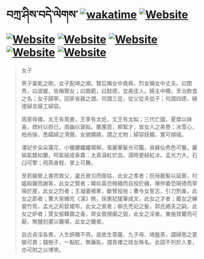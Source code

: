 # བཀྲ་ཤིས་བདེ་ལེགས་	[![wakatime](https://wakatime.com/badge/user/5043ee4a-e361-4607-9d47-d557f2005d05.svg)](https://wakatime.com/@5043ee4a-e361-4607-9d47-d557f2005d05)	[![Website](https://img.shields.io/website?label=&up_color=orange&up_message=Tianchi&url=https%3A%2F%2Fshields.io)](https://tianchi.aliyun.com/home/science/scienceDetail?userId=1095279182618)	[![Website](https://img.shields.io/website?label=&up_color=gay&up_message=Yuque&url=https%3A%2F%2Fshields.io)](https://www.yuque.com/ivanaxu)	[![Website](https://img.shields.io/website?label=&up_color=brown&up_message=Leetcode&url=https%3A%2F%2Fshields.io)](https://leetcode.cn/u/ivanaxu)	[![Website](https://img.shields.io/website?label=&up_color=violet&up_message=AIstudio&url=https%3A%2F%2Fshields.io)](https://aistudio.baidu.com/aistudio/personalcenter/thirdview/979775)	[![Website](https://img.shields.io/website?label=&up_color=red&up_message=Gitee&url=https%3A%2F%2Fshields.io)](https://gitee.com/IvanaXu)	[![Website](https://img.shields.io/website?label=&up_color=yellow&up_message=Monkeytype&url=https%3A%2F%2Fshields.io)](https://monkeytype.com/profile/IvanaXu)
> 女子
> 
> 男子稟乾之剛，女子配坤之順。賢后稱女中堯舜，烈女稱女中丈夫。曰閨秀，曰淑媛，皆稱賢女；曰閫範，曰懿德，並美佳人。婦主中饋，烹治飲食之名；女子歸寧，回家省親之謂。何謂三從，從父從夫從子；何謂四德，婦德婦言婦工婦容。
> 
> 周家母儀，太王有周姜，王季有太妊，文王有太姒；三代亡國，夏桀以妹喜，商紂以妲已，周幽以褒姒。蘭蕙質，柳絮才，皆女人之美譽；冰雪心，柏舟操，悉孀婦之清聲。女貌嬌嬈，謂之尤物；婦容妖媚，實可傾城。
> 
> 潘妃步朵朵蓮花，小蠻腰纖纖楊柳。張麗華髮光可鑑，吳絳仙秀色可餐。麗娟氣馥如蘭，呵氣結成香霧；太真淚紅於血，滴時更結紅冰。孟光力大，石臼可擎；飛燕身輕，掌上可舞。
> 
> 至若緹縈上書而救父，盧氏冒刃而衛姑，此女之孝者；侃母截髮以延賓，村媼殺雞而謝客，此女之賢者；韓玖英恐賊穢而自投於穢，陳仲妻恐隕德而寧隕於崖，此女之烈者；王凝妻被牽，斷臂投地；曹令女誓志，引刀割鼻，此女之節者；曹大家續完《漢》帙，徐惠妃援筆成文，此女之才者；戴女之練裳竹笥，孟光之荊釵裙布，此女之貧者；柳氏禿妃之髮，郭氏絕夫之嗣，此女之妒者；賈女偷韓壽之香，齊女致襖廟之毀，此女之淫者。東施效顰而可厭，無鹽刻畫以難堪，此女之醜者。
> 
> 自古貞淫各異，人生妍醜不齊。是故生菩薩、九子母、鳩盤荼，謂婦態之更變可畏；錢樹子、一點紅、無廉恥，謂青樓之妓女殊名。此固不列於人羣，亦可附之以博笑。
>
